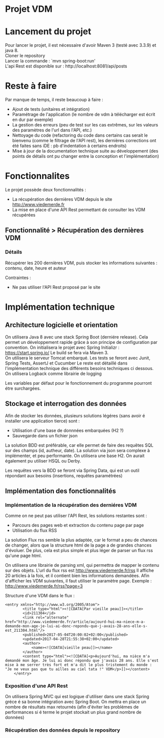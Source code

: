 Projet VDM
=========================
# Lancement du projet 
Pour lancer le projet, il est nécessaire d'avoir Maven 3 (testé avec 3.3.9) et java 8.  
Cloner le repository  
Lancer la commande : `mvn spring-boot:run'  
L'api Rest est disponible sur : http://localhost:8081/api/posts

# Reste à faire
Par manque de temps, il reste beaucoup à faire :
- Ajout de tests (unitaires et intégration)
- Paramétrage de l'application (le nombre de vdm à télécharger est écrit en dur par exemple)
- La gestion des erreurs (peu de test sur les cas extrêmes, sur les valeurs des paramètres de l'url dans l'API, etc.)
- Nettoyage du code (refactoring du code dans certains cas serait le bienvenu (comme le filtrage de l'API rest), les dernières corrections ont été faites sans iDE : pb d'indentation à certains endroits)
- Mise à jour de la documentation technique suite au développement (des points de détails ont pu changer entre la conception et l'implémentation)


# Fonctionnalites

Le projet possède deux fonctionnalités :
- La récupération des dernières VDM depuis le site http://www.viedemerde.fr
- La mise en place d'une API Rest permettant de consulter les VDM récupérées

## Fonctionnalité > Récupération des dernières VDM

### Détails 
Récupérer les 200 dernières VDM, puis stocker les informations suivantes : contenu, date, heure et auteur

Contraintes : 
- Ne pas utiliser l'API Rest proposé par le site

# Implémentation technique
## Architecture logicielle et orientation

On utilisera Java 8 avec une stack Spring Boot (derniére release). 
Cela permet un développement rapide grâce à son principe de configuration par convention.
On initialisera le projet avec Spring Initializr : https://start.spring.io/
Le build se fera via Maven 3.  
On utilisera le serveur Tomcat embarqué.
Les tests se feront avec Junit, Spring Tests, AssertJ et Cucumber
Le reste est détaillé dans l'implémentation technique des différents besoins techniques ci dessous.
On utilisera Logback comme librairie de logging

Les variables par défaut pour le fonctionnement du programme pourront étre surchargées.

## Stockage et interrogation des données

Afin de stocker les données, plusieurs solutions légéres (sans avoir é installer une application tierce) sont :
- Utilisation d'une base de donnnées embarquées (H2 ?)
- Sauvegarde dans un fichier json

La solution BDD est préférable, car elle permet de faire des requêtes SQL sur des champs (id, autheur, date).
La solution via json sera complexe à implémenter, et peu performante.
On utilisera une base H2. On aurait également pu utiliser HSQL ou Derby.

Les requêtes vers la BDD se feront via Spring Data, qui est un outil répondant aux besoins (insertions, requêtes paramétrées)

## Implémentation des fonctionnalités 

### Implémentation de la récupération des derniéres VDM

Comme on ne peut pas utiliser l'API Rest, les solutions restantes sont :
- Parcours des pages web et extraction du contenu page par page
- Utilisation du flux RSS

La solution Flux rss semble la plus adaptée, car le format a peu de chances de changer, alors que la structure html de la page a de grandes chances d'évoluer. De plus, cela est plus simple et plus léger de parser un flux rss qu'une page html.

On utilisera une librairie de parsing xml, qui permettra de mapper le contenu sur des objets.
L'url du flux rss est http://www.viedemerde.fr/rss
Il affiche 20 articles à la fois, et il contient bien les informations demandées. 
Afin d'afficher les VDM suivantes, il faut utiliser le paramètre page.
Exemple : http://www.viedemerde.fr/rss?page=3

Structure d'une VDM dans le flux :
```
<entry xmlns="http://www.w3.org/2005/Atom">
        <title type="html"><![CDATA[Par vieille peau]]></title>
        <id>211304</id>
        <link rel="alternate" href="http://www.viedemerde.fr/article/aujourd-hui-ma-niece-m-a-demande-mon-age-je-lui-ai-donc-repondu-que-j-avais-28-ans-elle-s-est_211304.html"/>
        <published>2017-05-04T20:00:02+02:00</published>
        <updated>2017-04-28T21:55:38+02:00</updated>
        <author>
            <name><![CDATA[vieille peau]]></name>
        </author>
        <content type="html"><![CDATA[<p>Aujourd'hui, ma nièce m'a demandé mon âge. Je lui ai donc répondu que j'avais 28 ans. Elle s'est mise à me serrer très fort et m'a dit le plus tristement du monde : "Je ne veux pas que tu ailles au ciel tata !" VDM</p>]]></content>
    </entry>
```

### Exposition d'une API Rest
On utilisera Spring MVC qui est logique d'utiliser dans une stack Spring gréce é sa bonne intégration avec Spring Boot. 
On mettra en place un nombre de résultats max retournés (afin d'éviter les problémes de performances si é terme le projet stockait un plus grand nombre de données)

### Récupération des données depuis le repository






